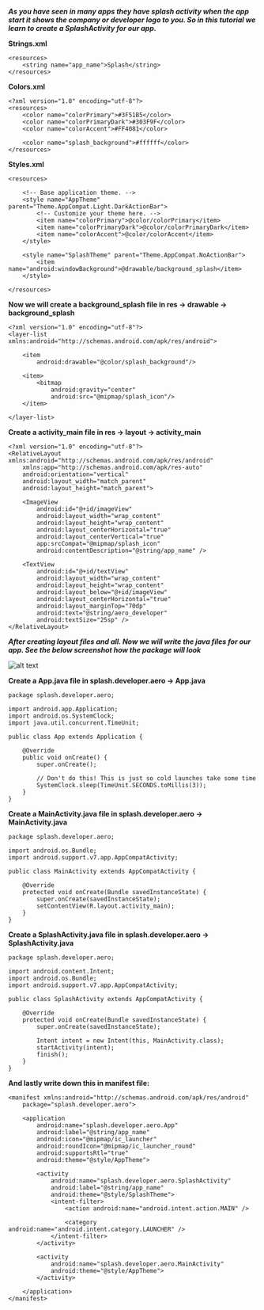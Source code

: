 ***As you have seen in many apps they have splash activity when the app start it shows the company or developer logo to you. So in this tutorial we learn to create a SplashActivity for our app.***

**Strings.xml**

    <resources>
        <string name="app_name">Splash</string>
    </resources>

**Colors.xml**

    <?xml version="1.0" encoding="utf-8"?>
    <resources>
        <color name="colorPrimary">#3F51B5</color>
        <color name="colorPrimaryDark">#303F9F</color>
        <color name="colorAccent">#FF4081</color>

        <color name="splash_background">#ffffff</color>
    </resources>

**Styles.xml**

    <resources>

        <!-- Base application theme. -->
        <style name="AppTheme" parent="Theme.AppCompat.Light.DarkActionBar">
            <!-- Customize your theme here. -->
            <item name="colorPrimary">@color/colorPrimary</item>
            <item name="colorPrimaryDark">@color/colorPrimaryDark</item>
            <item name="colorAccent">@color/colorAccent</item>
        </style>

        <style name="SplashTheme" parent="Theme.AppCompat.NoActionBar">
            <item name="android:windowBackground">@drawable/background_splash</item>
        </style>

    </resources>

**Now we will create a background_splash file in res -> drawable -> background_splash**

    <?xml version="1.0" encoding="utf-8"?>
    <layer-list xmlns:android="http://schemas.android.com/apk/res/android">

        <item
            android:drawable="@color/splash_background"/>

        <item>
            <bitmap
                android:gravity="center"
                android:src="@mipmap/splash_icon"/>
        </item>

    </layer-list>

**Create a activity_main file in res -> layout -> activity_main**

    <?xml version="1.0" encoding="utf-8"?>
    <RelativeLayout xmlns:android="http://schemas.android.com/apk/res/android"
        xmlns:app="http://schemas.android.com/apk/res-auto"
        android:orientation="vertical"
        android:layout_width="match_parent"
        android:layout_height="match_parent">

        <ImageView
            android:id="@+id/imageView"
            android:layout_width="wrap_content"
            android:layout_height="wrap_content"
            android:layout_centerHorizontal="true"
            android:layout_centerVertical="true"
            app:srcCompat="@mipmap/splash_icon"
            android:contentDescription="@string/app_name" />

        <TextView
            android:id="@+id/textView"
            android:layout_width="wrap_content"
            android:layout_height="wrap_content"
            android:layout_below="@+id/imageView"
            android:layout_centerHorizontal="true"
            android:layout_marginTop="70dp"
            android:text="@string/aero_developer"
            android:textSize="25sp" />
    </RelativeLayout>
    
    
***After creating layout files and all. Now we will write the java files for our app. See the below screenshot how the package will look***

![alt text](https://github.com/akshaysunilmasram/Android/blob/master/Splash/art/Capture.PNG)

**Create a App.java file in splash.developer.aero -> App.java**
	
    package splash.developer.aero;

    import android.app.Application;
    import android.os.SystemClock;
    import java.util.concurrent.TimeUnit;

    public class App extends Application {

        @Override
        public void onCreate() {
            super.onCreate();

            // Don't do this! This is just so cold launches take some time
            SystemClock.sleep(TimeUnit.SECONDS.toMillis(3));
        }
    }

**Create a MainActivity.java file in splash.developer.aero -> MainActivity.java**

    package splash.developer.aero;

    import android.os.Bundle;
    import android.support.v7.app.AppCompatActivity;

    public class MainActivity extends AppCompatActivity {

        @Override
        protected void onCreate(Bundle savedInstanceState) {
            super.onCreate(savedInstanceState);
            setContentView(R.layout.activity_main);
        }
    }

**Create a SplashActivity.java file in splash.developer.aero -> SplashActivity.java**

    package splash.developer.aero;

    import android.content.Intent;
    import android.os.Bundle;
    import android.support.v7.app.AppCompatActivity;

    public class SplashActivity extends AppCompatActivity {

        @Override
        protected void onCreate(Bundle savedInstanceState) {
            super.onCreate(savedInstanceState);

            Intent intent = new Intent(this, MainActivity.class);
            startActivity(intent);
            finish();
        }
    }

**And lastly write down this in manifest file:**

    <manifest xmlns:android="http://schemas.android.com/apk/res/android"
        package="splash.developer.aero">

        <application
            android:name="splash.developer.aero.App"
            android:label="@string/app_name"
            android:icon="@mipmap/ic_launcher"
            android:roundIcon="@mipmap/ic_launcher_round"
            android:supportsRtl="true"
            android:theme="@style/AppTheme">

            <activity
                android:name="splash.developer.aero.SplashActivity"
                android:label="@string/app_name"
                android:theme="@style/SplashTheme">
                <intent-filter>
                    <action android:name="android.intent.action.MAIN" />

                    <category android:name="android.intent.category.LAUNCHER" />
                </intent-filter>
            </activity>

            <activity
                android:name="splash.developer.aero.MainActivity"
                android:theme="@style/AppTheme">
            </activity>

        </application>
    </manifest>

